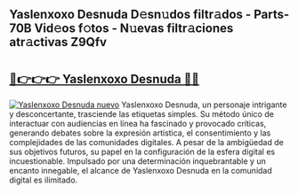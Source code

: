 ## Yaslenxoxo Desnuda D𝚎sn𝚞dos filtr𝚊dos - Parts-70B Vid𝚎os f𝚘tos - N𝚞evas filtr𝚊ciones atr𝚊ctivas Z9Qfv

# <h2><a href="http://mb0ggc1.tromn.icu/?c=Yaslenxoxo+Desnuda">🔗👉👉👉 Yaslenxoxo Desnuda 🔗🔗</a></h2>

[![Yaslenxoxo Desnuda nuevo](https://i.imgur.com/pEAQMta.gif)](http://mb0ggc1.tromn.icu/?c=Yaslenxoxo+Desnuda)
Yaslenxoxo Desnuda, un personaje intrigante y desconcertante, trasciende las etiquetas simples. Su método único de interactuar con audiencias en línea ha fascinado y provocado críticas, generando debates sobre la expresión artística, el consentimiento y las complejidades de las comunidades digitales. A pesar de la ambigüedad de sus objetivos futuros, su papel en la configuración de la esfera digital es incuestionable. Impulsado por una determinación inquebrantable y un encanto innegable, el alcance de Yaslenxoxo Desnuda en la comunidad digital es ilimitado.
